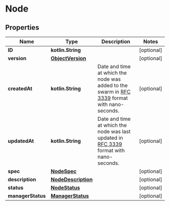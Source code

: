 # Node

## Properties

| Name              | Type                                      | Description                                                                                                                          | Notes      |
|-------------------|-------------------------------------------|--------------------------------------------------------------------------------------------------------------------------------------|------------|
| **ID**            | **kotlin.String**                         |                                                                                                                                      | [optional] |
| **version**       | [**ObjectVersion**](ObjectVersion.md)     |                                                                                                                                      | [optional] |
| **createdAt**     | **kotlin.String**                         | Date and time at which the node was added to the swarm in [RFC 3339](https://www.ietf.org/rfc/rfc3339.txt) format with nano-seconds. | [optional] |
| **updatedAt**     | **kotlin.String**                         | Date and time at which the node was last updated in [RFC 3339](https://www.ietf.org/rfc/rfc3339.txt) format with nano-seconds.       | [optional] |
| **spec**          | [**NodeSpec**](NodeSpec.md)               |                                                                                                                                      | [optional] |
| **description**   | [**NodeDescription**](NodeDescription.md) |                                                                                                                                      | [optional] |
| **status**        | [**NodeStatus**](NodeStatus.md)           |                                                                                                                                      | [optional] |
| **managerStatus** | [**ManagerStatus**](ManagerStatus.md)     |                                                                                                                                      | [optional] |




